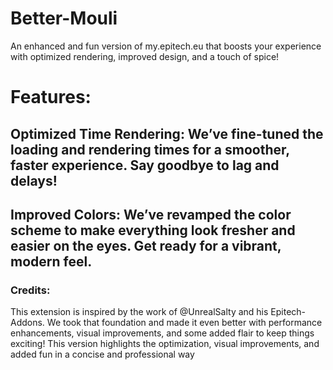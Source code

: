 # Better-Mouli

An enhanced and fun version of my.epitech.eu that boosts your experience with optimized rendering, improved design, and a touch of spice!

# Features:

## Optimized Time Rendering: We’ve fine-tuned the loading and rendering times for a smoother, faster experience. Say goodbye to lag and delays!
## Improved Colors: We’ve revamped the color scheme to make everything look fresher and easier on the eyes. Get ready for a vibrant, modern feel.

### Credits:

This extension is inspired by the work of @UnrealSalty and his Epitech-Addons. We took that foundation and made it even better with performance enhancements, visual improvements, and some added flair to keep things exciting!
This version highlights the optimization, visual improvements, and added fun in a concise and professional way